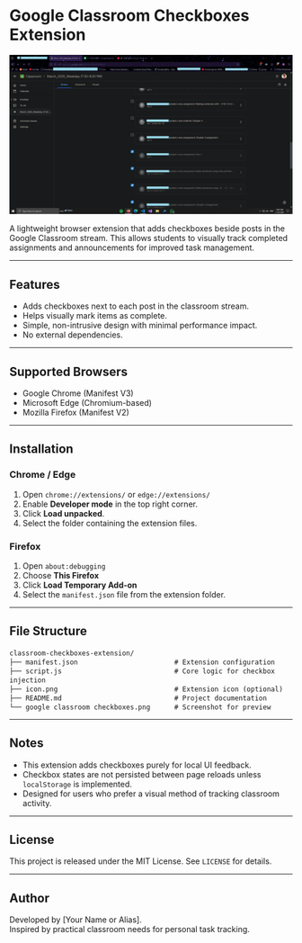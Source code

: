 # Google Classroom Checkboxes Extension

<img alt="Working screenshot" src="./google classroom checkboxes.png" />

A lightweight browser extension that adds checkboxes beside posts in the Google Classroom stream. This allows students to visually track completed assignments and announcements for improved task management.

-------------------------------------------------------------------------------

## Features

- Adds checkboxes next to each post in the classroom stream.
- Helps visually mark items as complete.
- Simple, non-intrusive design with minimal performance impact.
- No external dependencies.

-------------------------------------------------------------------------------

## Supported Browsers

- Google Chrome (Manifest V3)
- Microsoft Edge (Chromium-based)
- Mozilla Firefox (Manifest V2)

-------------------------------------------------------------------------------

## Installation

### Chrome / Edge

1. Open `chrome://extensions/` or `edge://extensions/`
2. Enable **Developer mode** in the top right corner.
3. Click **Load unpacked**.
4. Select the folder containing the extension files.

### Firefox

1. Open `about:debugging`
2. Choose **This Firefox**
3. Click **Load Temporary Add-on**
4. Select the `manifest.json` file from the extension folder.

-------------------------------------------------------------------------------

## File Structure

```
classroom-checkboxes-extension/
├── manifest.json                        # Extension configuration
├── script.js                            # Core logic for checkbox injection
├── icon.png                             # Extension icon (optional)
├── README.md                            # Project documentation
└── google classroom checkboxes.png      # Screenshot for preview
```

-------------------------------------------------------------------------------

## Notes

- This extension adds checkboxes purely for local UI feedback.
- Checkbox states are not persisted between page reloads unless `localStorage` is implemented.
- Designed for users who prefer a visual method of tracking classroom activity.

-------------------------------------------------------------------------------

## License

This project is released under the MIT License. See `LICENSE` for details.

-------------------------------------------------------------------------------

## Author

Developed by [Your Name or Alias].  
Inspired by practical classroom needs for personal task tracking.
